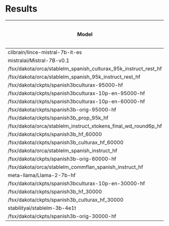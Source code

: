 # Results
|                              Model                              | Average | ARC Challenge (es)<br>(acc_norm) | HellaSwag (es)<br>(acc_norm) | MMLU (es)<br>(acc) | TruthfulQA (es)<br>(mc2) |
| --------------------------------------------------------------- | ------: | -------------------------------: | ---------------------------: | -----------------: | -----------------------: |
| clibrain/lince-mistral-7b-it-es                                 |   48.53 |                            42.31 |                        65.51 |              41.57 |                    44.73 |
| mistralai/Mistral-7B-v0.1                                       |   46.53 |                            40.00 |                        64.10 |              37.27 |                    44.75 |
| /fsx/dakota/orca/stablelm_spanish_culturax_95k_instruct_rest_hf |   44.94 |                            39.40 |                        66.83 |              31.60 |                    41.90 |
| /fsx/dakota/orca/stablelm_spanish_95k_instruct_rest_hf          |   43.04 |                            35.90 |                        64.95 |              31.47 |                    39.86 |
| /fsx/dakota/ckpts/spanish3bculturax-95000-hf                    |   42.05 |                            36.58 |                        66.01 |              26.76 |                    38.86 |
| /fsx/dakota/ckpts/spanish3bculturax-10p-en-95000-hf             |   41.74 |                            37.01 |                        66.59 |              25.46 |                    37.90 |
| /fsx/dakota/ckpts/spanish3bculturax-10p-en-60000-hf             |   41.54 |                            37.09 |                        63.91 |              25.80 |                    39.36 |
| /fsx/dakota/ckpts/spanish3b-orig-95000-hf                       |   41.17 |                            35.98 |                        63.26 |              25.32 |                    40.11 |
| /fsx/dakota/ckpts/spanish3b_prop_95k_hf                         |   41.15 |                            35.30 |                        63.42 |              26.76 |                    39.13 |
| /fsx/dakota/orca/stablelm_instruct_xtokens_final_wd_round6p_hf  |   41.09 |                            34.27 |                        53.13 |              29.62 |                    47.34 |
| /fsx/dakota/ckpts/spanish3b_hf_60000                            |   41.04 |                            35.64 |                        61.43 |              26.76 |                    40.35 |
| /fsx/dakota/ckpts/spanish3b_culturax_hf_60000                   |   40.95 |                            36.07 |                        64.04 |              25.46 |                    38.22 |
| /fsx/dakota/orca/stablelm_spanish_instruct_hf                   |   40.80 |                            34.44 |                        54.32 |              31.47 |                    42.98 |
| /fsx/dakota/ckpts/spanish3b-orig-60000-hf                       |   40.54 |                            35.56 |                        61.55 |              25.12 |                    39.91 |
| /fsx/dakota/orca/stablelm_commflan_spanish_instruct_hf          |   40.42 |                            34.87 |                        53.48 |              30.92 |                    42.39 |
| meta-llama/Llama-2-7b-hf                                        |   40.11 |                            34.19 |                        56.76 |              28.46 |                    41.03 |
| /fsx/dakota/ckpts/spanish3bculturax-10p-en-30000-hf             |   40.08 |                            34.36 |                        61.66 |              27.10 |                    37.22 |
| /fsx/dakota/ckpts/spanish3b_hf_30000                            |   39.57 |                            32.82 |                        59.42 |              25.94 |                    40.08 |
| /fsx/dakota/ckpts/spanish3b_culturax_hf_30000                   |   39.50 |                            35.47 |                        61.45 |              24.91 |                    36.17 |
| stabilityai/stablelm-3b-4e1t                                    |   39.03 |                            32.48 |                        53.22 |              28.26 |                    42.18 |
| /fsx/dakota/ckpts/spanish3b-orig-30000-hf                       |   38.92 |                            32.82 |                        59.51 |              23.00 |                    40.36 |
